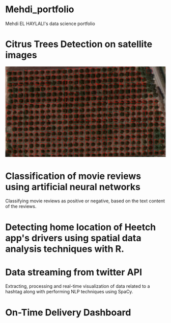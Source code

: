 # Mehdi_portfolio
Mehdi EL HAYLALI's data science portfolio
# Citrus Trees Detection on satellite images
![](https://github.com/Me-HDi/Mehdi_portfolio/blob/main/images/Yimage2.jpg)
# Classification of movie reviews using artificial neural networks
Classifying movie reviews as positive or negative, based on the text content of the reviews.

# Detecting home location of Heetch app's drivers using spatial data analysis techniques with R.

# Data streaming from twitter API
Extracting, processing and real-time visualization of data related to a hashtag along with performing NLP techniques using SpaCy.

# On-Time Delivery Dashboard
